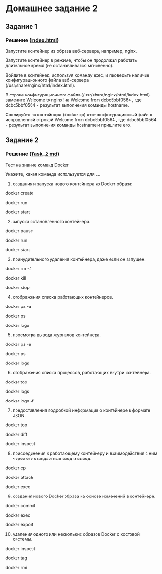 # Домашнее задание 2

## Задание 1

### Решение ([index.html](index.html))

Запустите контейнер из образа веб-сервера, например, nginx.

Запустите контейнер в режиме, чтобы он продолжал работать длительное время (не останавливался мгновенно).

Войдите в контейнер, используя команду exec, и проверьте наличие  конфигурационного файла веб-сервера (/usr/share/nginx/html/index.html).

В строке <title>Welcome to nginx!</title> конфигурационного файла (/usr/share/nginx/html/index.html) замените Welcome to nginx! на Welcome from dcbc5bbf0564 , где dcbc5bbf0564 - результат выполнения команды hostname.

Скопируйте из контейнера (docker cp) этот конфигурационный файл с исправленной строкой Welcome from dcbc5bbf0564 , где dcbc5bbf0564 - результат выполнения команды hostname и пришлите его.

## Задание 2

### Решение ([Task_2.md](Task_2.md))

Тест на знание команд Docker

Укажите, какая команда используется для ….

1. создания и запуска нового контейнера из Docker образа:

docker create

docker run

docker start

2. запуска остановленного контейнера.

docker pause

docker run

docker start

3. принудительного удаления контейнера, даже если он запущен.

docker rm -f

docker kill

docker stop

4. отображения списка работающих контейнеров.

docker ps -a

docker ps

docker logs

5. просмотра вывода журналов контейнера.

docker ps -a

docker ps

docker logs

6. отображения списка процессов, работающих внутри контейнера.

docker top

docker logs

docker logs -f

7. предоставления подробной информации о контейнере в формате JSON.

docker top

docker diff

docker inspect

8. присоединения к работающему контейнеру и взаимодействия с ним через его стандартные ввод и вывод.

docker cp

docker attach

docker exec

9. создания нового Docker образа на основе изменений в контейнере.

docker commit

docker exec

docker export

10. удаления одного или нескольких образов Docker с хостовой системы.

docker inspect

docker tag

docker rmi
